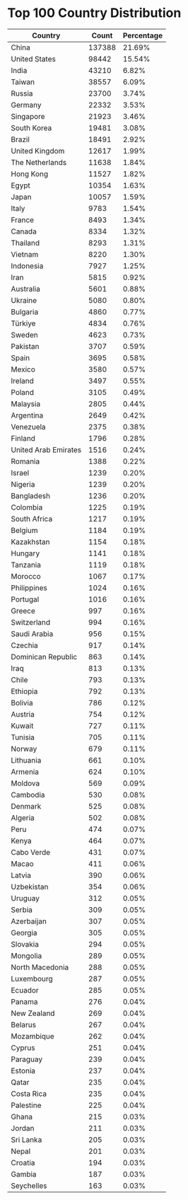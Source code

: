 # Top 100 Country Distribution
| Country | Count | Percentage |
|----|----|----|
| China | 137388 | 21.69% |
| United States | 98442 | 15.54% |
| India | 43210 | 6.82% |
| Taiwan | 38557 | 6.09% |
| Russia | 23700 | 3.74% |
| Germany | 22332 | 3.53% |
| Singapore | 21923 | 3.46% |
| South Korea | 19481 | 3.08% |
| Brazil | 18491 | 2.92% |
| United Kingdom | 12617 | 1.99% |
| The Netherlands | 11638 | 1.84% |
| Hong Kong | 11527 | 1.82% |
| Egypt | 10354 | 1.63% |
| Japan | 10057 | 1.59% |
| Italy | 9783 | 1.54% |
| France | 8493 | 1.34% |
| Canada | 8334 | 1.32% |
| Thailand | 8293 | 1.31% |
| Vietnam | 8220 | 1.30% |
| Indonesia | 7927 | 1.25% |
| Iran | 5815 | 0.92% |
| Australia | 5601 | 0.88% |
| Ukraine | 5080 | 0.80% |
| Bulgaria | 4860 | 0.77% |
| Türkiye | 4834 | 0.76% |
| Sweden | 4623 | 0.73% |
| Pakistan | 3707 | 0.59% |
| Spain | 3695 | 0.58% |
| Mexico | 3580 | 0.57% |
| Ireland | 3497 | 0.55% |
| Poland | 3105 | 0.49% |
| Malaysia | 2805 | 0.44% |
| Argentina | 2649 | 0.42% |
| Venezuela | 2375 | 0.38% |
| Finland | 1796 | 0.28% |
| United Arab Emirates | 1516 | 0.24% |
| Romania | 1388 | 0.22% |
| Israel | 1239 | 0.20% |
| Nigeria | 1239 | 0.20% |
| Bangladesh | 1236 | 0.20% |
| Colombia | 1225 | 0.19% |
| South Africa | 1217 | 0.19% |
| Belgium | 1184 | 0.19% |
| Kazakhstan | 1154 | 0.18% |
| Hungary | 1141 | 0.18% |
| Tanzania | 1119 | 0.18% |
| Morocco | 1067 | 0.17% |
| Philippines | 1024 | 0.16% |
| Portugal | 1016 | 0.16% |
| Greece | 997 | 0.16% |
| Switzerland | 994 | 0.16% |
| Saudi Arabia | 956 | 0.15% |
| Czechia | 917 | 0.14% |
| Dominican Republic | 863 | 0.14% |
| Iraq | 813 | 0.13% |
| Chile | 793 | 0.13% |
| Ethiopia | 792 | 0.13% |
| Bolivia | 786 | 0.12% |
| Austria | 754 | 0.12% |
| Kuwait | 727 | 0.11% |
| Tunisia | 705 | 0.11% |
| Norway | 679 | 0.11% |
| Lithuania | 661 | 0.10% |
| Armenia | 624 | 0.10% |
| Moldova | 569 | 0.09% |
| Cambodia | 530 | 0.08% |
| Denmark | 525 | 0.08% |
| Algeria | 502 | 0.08% |
| Peru | 474 | 0.07% |
| Kenya | 464 | 0.07% |
| Cabo Verde | 431 | 0.07% |
| Macao | 411 | 0.06% |
| Latvia | 390 | 0.06% |
| Uzbekistan | 354 | 0.06% |
| Uruguay | 312 | 0.05% |
| Serbia | 309 | 0.05% |
| Azerbaijan | 307 | 0.05% |
| Georgia | 305 | 0.05% |
| Slovakia | 294 | 0.05% |
| Mongolia | 289 | 0.05% |
| North Macedonia | 288 | 0.05% |
| Luxembourg | 287 | 0.05% |
| Ecuador | 285 | 0.05% |
| Panama | 276 | 0.04% |
| New Zealand | 269 | 0.04% |
| Belarus | 267 | 0.04% |
| Mozambique | 262 | 0.04% |
| Cyprus | 251 | 0.04% |
| Paraguay | 239 | 0.04% |
| Estonia | 237 | 0.04% |
| Qatar | 235 | 0.04% |
| Costa Rica | 235 | 0.04% |
| Palestine | 225 | 0.04% |
| Ghana | 215 | 0.03% |
| Jordan | 211 | 0.03% |
| Sri Lanka | 205 | 0.03% |
| Nepal | 201 | 0.03% |
| Croatia | 194 | 0.03% |
| Gambia | 187 | 0.03% |
| Seychelles | 163 | 0.03% |
